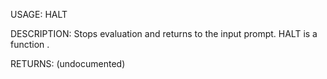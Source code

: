 USAGE:
     HALT  

DESCRIPTION:
     Stops evaluation and returns to the input prompt.
     HALT is a function .

RETURNS:
    (undocumented)
